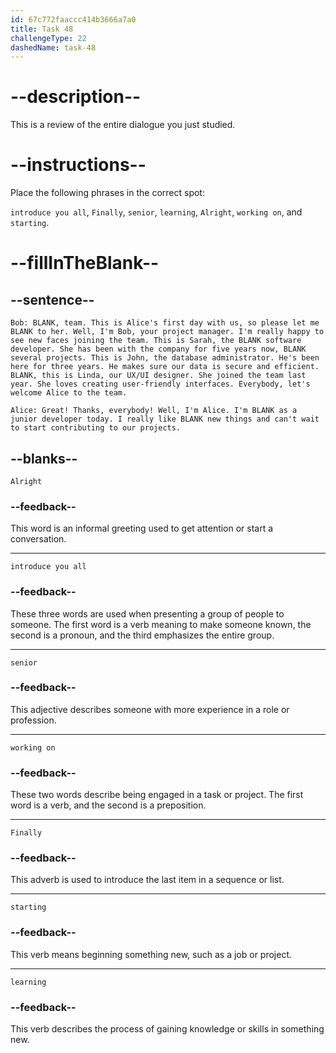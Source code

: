 ```yaml
---
id: 67c772faaccc414b3666a7a0
title: Task 48
challengeType: 22
dashedName: task-48
---
```

<!-- REVIEW -->

# --description--

This is a review of the entire dialogue you just studied.

# --instructions--

Place the following phrases in the correct spot:

`introduce you all`, `Finally`, `senior`, `learning`, `Alright`, `working on`, and `starting`.

# --fillInTheBlank--

## --sentence--

`Bob: BLANK, team. This is Alice's first day with us, so please let me BLANK to her. Well, I'm Bob, your project manager. I'm really happy to see new faces joining the team. This is Sarah, the BLANK software developer. She has been with the company for five years now, BLANK several projects. This is John, the database administrator. He's been here for three years. He makes sure our data is secure and efficient. BLANK, this is Linda, our UX/UI designer. She joined the team last year. She loves creating user-friendly interfaces. Everybody, let's welcome Alice to the team.`

`Alice: Great! Thanks, everybody! Well, I'm Alice. I'm BLANK as a junior developer today. I really like BLANK new things and can't wait to start contributing to our projects.`

## --blanks--

`Alright`

### --feedback--

This word is an informal greeting used to get attention or start a conversation.

---

`introduce you all`

### --feedback--

These three words are used when presenting a group of people to someone. The first word is a verb meaning to make someone known, the second is a pronoun, and the third emphasizes the entire group.

---

`senior`

### --feedback--

This adjective describes someone with more experience in a role or profession.

---

`working on`

### --feedback--

These two words describe being engaged in a task or project. The first word is a verb, and the second is a preposition.

---

`Finally`

### --feedback--

This adverb is used to introduce the last item in a sequence or list.

---

`starting`

### --feedback--

This verb means beginning something new, such as a job or project.

---

`learning`

### --feedback--

This verb describes the process of gaining knowledge or skills in something new.
